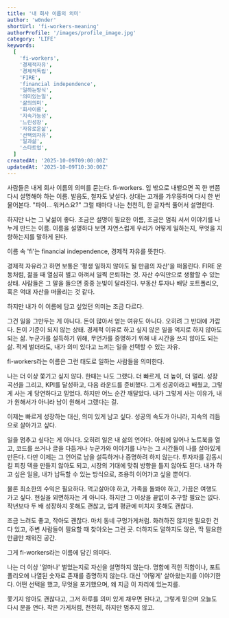 ```yaml
---
title: '내 회사 이름의 의미'
author: 'w0nder'
shortUrl: 'fi-workers-meaning'
authorProfile: '/images/profile_image.jpg'
category: 'LIFE'
keywords:
  [
    'fi-workers',
    '경제적자유',
    '경제적독립',
    'FIRE',
    'financial independence',
    '일하는방식',
    '의미있는일',
    '삶의의미',
    '회사이름',
    '지속가능성',
    '느린성장',
    '자유로운삶',
    '선택의자유',
    '일과삶',
    '스타트업',
  ]
createdAt: '2025-10-09T09:00:00Z'
updatedAt: '2025-10-09T10:30:00Z'
---
```


사람들은 내게 회사 이름의 의미를 묻는다. fi-workers. 입 밖으로 내뱉으면 꼭 한 번쯤 다시 설명해야 하는 이름. 발음도, 철자도 낯설다. 상대는 고개를 갸우뚱하며 다시 한 번 물어본다. "파이... 워커스요?" 그럴 때마다 나는 천천히, 한 글자씩 풀어서 설명한다.

하지만 나는 그 낯섦이 좋다. 조금은 설명이 필요한 이름, 조금은 멈춰 서서 이야기를 나누게 만드는 이름. 이름을 설명하다 보면 자연스럽게 우리가 어떻게 일하는지, 무엇을 지향하는지를 말하게 된다.

이름 속 'fi'는 financial independence, 경제적 자유를 뜻한다.

경제적 자유라고 하면 보통은 '평생 일하지 않아도 될 만큼의 자산'을 떠올린다. FIRE 운동처럼, 젊을 때 열심히 벌고 아껴서 일찍 은퇴하는 것. 자산 수익만으로 생활할 수 있는 상태. 사람들은 그 말을 들으면 종종 눈빛이 달라진다. 부동산 투자나 배당 포트폴리오, 혹은 억대 자산을 떠올리는 것 같다.

하지만 내가 이 이름에 담고 싶었던 의미는 조금 다르다.

그건 일을 그만두는 게 아니다. 돈이 많아서 얻는 여유도 아니다. 오히려 그 반대에 가깝다. 돈이 기준이 되지 않는 상태. 경제적 이유로 하고 싶지 않은 일을 억지로 하지 않아도 되는 삶. 누군가를 설득하기 위해, 무언가를 증명하기 위해 내 시간을 쓰지 않아도 되는 삶. 적게 벌더라도, 내가 의미 있다고 느끼는 일을 선택할 수 있는 자유.

fi-workers라는 이름은 그런 태도로 일하는 사람들을 의미한다.

나는 더 이상 쫓기고 싶지 않다. 한때는 나도 그랬다. 더 빠르게, 더 높이, 더 멀리. 성장 곡선을 그리고, KPI를 달성하고, 다음 라운드를 준비했다. 그게 성공이라고 배웠고, 그렇게 사는 게 당연하다고 믿었다. 하지만 어느 순간 깨달았다. 내가 그렇게 사는 이유가, 내가 원해서가 아니라 남이 원해서 그랬다는 걸.

이제는 빠르게 성장하는 대신, 의미 있게 남고 싶다. 성공의 속도가 아니라, 지속의 리듬으로 살아가고 싶다.

일을 멈추고 싶다는 게 아니다. 오히려 일은 내 삶의 언어다. 아침에 일어나 노트북을 열고, 코드를 쓰거나 글을 다듬거나 누군가와 이야기를 나누는 그 시간들이 나를 살아있게 만든다. 다만 이제는 그 언어로 남을 설득하거나 증명하려 하지 않는다. 투자자를 감동시킬 피칭 덱을 만들지 않아도 되고, 시장의 기대에 맞춰 방향을 틀지 않아도 된다. 내가 하고 싶은 일을, 내가 납득할 수 있는 방식으로, 조용히 이어가고 싶을 뿐이다.

물론 최소한의 수익은 필요하다. 먹고살아야 하고, 가족을 돌봐야 하고, 가끔은 여행도 가고 싶다. 현실을 외면하자는 게 아니다. 하지만 그 이상을 끝없이 추구할 필요는 없다. 작년보다 두 배 성장하지 못해도 괜찮고, 업계 평균에 미치지 못해도 괜찮다.

조금 느려도 좋고, 작아도 괜찮다. 마치 동네 구멍가게처럼. 화려하진 않지만 필요한 건 다 있고, 주변 사람들이 필요할 때 찾아오는 그런 곳. 더하지도 덜하지도 않은, 딱 필요한 만큼만 채워진 공간.

그게 fi-workers라는 이름에 담긴 의미다.

나는 더 이상 '얼마나' 벌었는지로 자신을 설명하지 않는다. 명함에 적힌 직함이나, 포트폴리오에 나열된 숫자로 존재를 증명하지 않는다. 대신 '어떻게' 살아왔는지를 이야기한다. 어떤 선택을 했고, 무엇을 포기했으며, 왜 지금 이 자리에 있는지를.

쫓기지 않아도 괜찮다고, 그저 하루를 의미 있게 채우면 된다고, 그렇게 믿으며 오늘도 다시 문을 연다. 작은 가게처럼, 천천히, 하지만 멈추지 않고.
